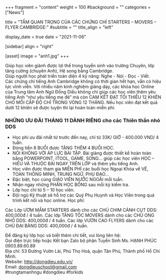 +++
fragment = "content"
weight = 100
#background = ""
categories = ["News"]

title = "TẦM QUAN TRỌNG CỦA CÁC CHỨNG CHỈ STARTERS – MOVERS – FLYER CAMBRIDGE:"
#subtitle = ""
title_align = "left"

display_date = true
date = "2021-11-06"



[sidebar]
  align = "right"

[asset]
  image = "anh1.jpg"
+++


Giúp học viên giành được lợi thế trong tuyển sinh vào trường Chuyên, lớp tăng cường (chuyên Anh), Hệ song bằng Cambridge.  
Giúp người học phát triển toàn diện 4 kỹ năng: Nghe - Nói - Đọc - Viết.  
Các chứng chỉ tiếng Anh Cambridge không có thời gian hết hạn, vẫn có hiệu lực vĩnh viễn.
Với nhiều năm kinh nghiệm giảng dạy, các khóa học Online của Trung tâm Anh Ngữ Đồng Diều không chỉ giúp các học viên thêm yêu tiếng Anh “như yêu tiếng mẹ đẻ” mà còn CAM KẾT ĐẠT TỐI THIỂU 12 KHIÊN CHO MỖI CẤP ĐỘ CHỈ TRONG VÒNG 12 THÁNG. Nếu học viên đạt kết quả dưới 12 khiên sẽ được luyện thi lại hoàn toàn miễn phí.  

### NHỮNG ƯU ĐÃI THÁNG 11 DÀNH RIÊNG cho các Thiên thần nhỏ DDS  

- Học phí ưu đãi nhất từ trước đến nay, chỉ từ 33K/ GIỜ - 400.000 VND/ 4 tuần. 
- Đóng tiền 8 BUỔI được TẶNG THÊM 4 BUỔI HỌC.
- NÓI KHÔNG VỚI ÁP LỰC BÀI TẬP. Bài giảng được thiết kế hoàn toàn bằng POWERPOINT, ITOOL, GAME, SONG… giúp các học viên HỌC – HIỂU VÀ THUỘC BÀI NGAY TRÊN LỚP và thêm yêu tiếng Anh.
- Học viên được tham gia MIỄN PHÍ các buổi học Ngoại Khóa về VẼ, TOÁN THÔNG MINH, TRUNG NGỮ, PHỤ ĐẠO… 
- Đặc biệt, học cùng GIÁO VIÊN NƯỚC NGOÀI mỗi tuần.
- Nhận ngay những PHẦN HỌC BỔNG sau mỗi kỳ kiểm tra.
- Lớp học chỉ từ 5 – 10 học viên.
- Đội ngũ Kỹ thuật sẽ hỗ trợ các Quý Phụ Huynh và Học Viên trong quá trình kết nối và học online.
Học phí:  

Các Lớp ƯƠM MẦM STARTERS dành cho các CHÚ CHIM CÁNH CỤT DDS: 400,000đ / 4 tuần.
Các lớp TĂNG TỐC MOVERS dành cho các CHÚ ONG NHỎ DDS: 400,000đ / 4 tuần.
Các lớp VƯƠN CAO FLYERS dành cho các CHÚ ĐẠI BÀNG DDS: 400,000đ / 4 tuần.


Để đăng ký lớp học và biết thêm chi tiết, vui lòng liên hệ:  
Gọi điện trực tiếp hoặc Kết bạn Zalo bộ phận Tuyển Sinh Ms. HẠNH PHÚC 0903.89.60.89  
Địa chỉ: 53 Đường Vườn Lài, Phú Thọ Hoà, quận Tân Phú, Thành phố Hồ Chí Minh.  
Website: http://dongdieu.edu.vn/  
Email: dongdieuschool@gmail.com  
#trungtamanhngu #dongdieu #forkids  